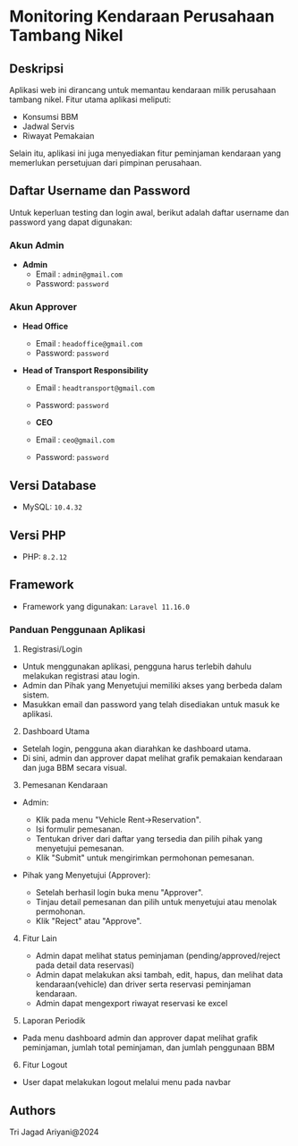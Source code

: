 # Monitoring Kendaraan Perusahaan Tambang Nikel

## Deskripsi

Aplikasi web ini dirancang untuk memantau kendaraan milik perusahaan tambang nikel. Fitur utama aplikasi meliputi:

-   Konsumsi BBM
-   Jadwal Servis
-   Riwayat Pemakaian

Selain itu, aplikasi ini juga menyediakan fitur peminjaman kendaraan yang memerlukan persetujuan dari pimpinan perusahaan.

## Daftar Username dan Password

Untuk keperluan testing dan login awal, berikut adalah daftar username dan password yang dapat digunakan:

### Akun Admin

-   **Admin**
    -   Email : `admin@gmail.com`
    -   Password: `password`

### Akun Approver

-   **Head Office**

    -   Email : `headoffice@gmail.com`
    -   Password: `password`

-   **Head of Transport Responsibility**

    -   Email : `headtransport@gmail.com`
    -   Password: `password`

    -   **CEO**
    -   Email : `ceo@gmail.com`
    -   Password: `password`

## Versi Database

-   MySQL: `10.4.32 `

## Versi PHP

-   PHP: `8.2.12`

## Framework

-   Framework yang digunakan: `Laravel 11.16.0`

### Panduan Penggunaan Aplikasi

1. Registrasi/Login

-   Untuk menggunakan aplikasi, pengguna harus terlebih dahulu melakukan registrasi atau login.
-   Admin dan Pihak yang Menyetujui memiliki akses yang berbeda dalam sistem.
-   Masukkan email dan password yang telah disediakan untuk masuk ke aplikasi.

2. Dashboard Utama

-   Setelah login, pengguna akan diarahkan ke dashboard utama.
-   Di sini, admin dan approver dapat melihat grafik pemakaian kendaraan dan juga BBM secara visual.

3.  Pemesanan Kendaraan

-   Admin:

    -   Klik pada menu "Vehicle Rent->Reservation".
    -   Isi formulir pemesanan.
    -   Tentukan driver dari daftar yang tersedia dan pilih pihak yang menyetujui pemesanan.
    -   Klik "Submit" untuk mengirimkan permohonan pemesanan.

-   Pihak yang Menyetujui (Approver):
    -   Setelah berhasil login buka menu "Approver".
    -   Tinjau detail pemesanan dan pilih untuk menyetujui atau menolak permohonan.
    -   Klik "Reject" atau "Approve".

4. Fitur Lain

    - Admin dapat melihat status peminjaman (pending/approved/reject pada detail data reservasi)
    - Admin dapat melakukan aksi tambah, edit, hapus, dan melihat data kendaraan(vehicle) dan driver serta reservasi peminjaman kendaraan.
    - Admin dapat mengexport riwayat reservasi ke excel

5. Laporan Periodik

-   Pada menu dashboard admin dan approver dapat melihat grafik peminjaman, jumlah total peminjaman, dan jumlah penggunaan BBM

6. Fitur Logout

-   User dapat melakukan logout melalui menu pada navbar

## Authors

Tri Jagad Ariyani@2024
